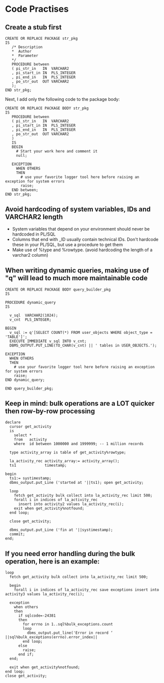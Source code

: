# Code Practises

## Create a stub first
```
CREATE OR REPLACE PACKAGE str_pkg
IS
   /* Description 
   *  Author
   *  Parameter
   */
   PROCEDURE between
   ( pi_str_in   IN  VARCHAR2
   , pi_start_in IN  PLS_INTEGER
   , pi_end_in   IN  PLS_INTEGER
   , po_str_out  OUT VARCHAR2
   );
END str_pkg;
```
Next, I add only the following code to the package body:
```
CREATE OR REPLACE PACKAGE BODY str_pkg
IS
   PROCEDURE between
   ( pi_str_in   IN  VARCHAR2
   , pi_start_in IN  PLS_INTEGER
   , pi_end_in   IN  PLS_INTEGER
   , po_str_out  OUT VARCHAR2
   )
   IS
   BEGIN
     # Start your work here and comment it
     null;
   
   EXCEPTION
     WHEN OTHERS
     THEN
       # use your favorite logger tool here before raising an exception for system errors
       raise;
   END between;
END str_pkg;
```

## Avoid hardcoding of system variables, IDs and VARCHAR2 length
- System variables that depend on your environment should never be hardcoded in PL/SQL
- Columns that end with _ID usually contain technical IDs. Don't hardcode these in your PL/SQL, but use a procedure to get them
- Make use of %type and %rowtype. (avoid hardcoding the length of a varchar2 column)

## When writing dynamic queries, making use of "q" will lead to much more maintainable code
```
CREATE OR REPLACE PACKAGE BODY query_builder_pkg
IS

PROCEDURE dynamic_query
IS

  v_sql  VARCHAR2(1024);
  v_cnt  PLS_INTEGER;

BEGIN
  v_sql := q'[SELECT COUNT(*) FROM user_objects WHERE object_type = 'TABLE']';
  EXECUTE IMMEDIATE v_sql INTO v_cnt;
  DBMS_OUTPUT.PUT_LINE(TO_CHAR(v_cnt) || ' tables in USER_OBJECTS.');

EXCEPTION
  WHEN OTHERS
  THEN
    # use your favorite logger tool here before raising an exception for system errors
    raise;
END dynamic_query;

END query_builder_pkg;
```

## Keep in mind: bulk operations are a LOT quicker then row-by-row processing
```
declare
  cursor get_activity
  is
    select *
    from   activity
    where  id between 1000000 and 1999999; -- 1 million records

  type activity_array is table of get_activity%rowtype;

  la_activity_rec activity_array:= activity_array();
  ts1             timestamp;

begin
  ts1:= systimestamp;
  dbms_output.put_Line ('started at '||ts1); open get_activity;
 
  loop
    fetch get_activity bulk collect into la_activity_rec limit 500;
    forall i in indices of la_activity_rec
      insert into activity2 values la_activity_rec(i);
    exit when get_activity%notfound;
  end loop;

  close get_activity;

  dbms_output.put_Line ('fin at '||systimestamp);
  commit;
end;
```

## If you need error handling during the bulk operation, here is an example:
```
loop
  fetch get_activity bulk collect into la_activity_rec limit 500;

  begin
    forall i in indices of la_activity_rec save exceptions insert into activity3 values la_activity_rec(i);

  exception
    when others
    then
      if sqlcode=-24381
      then
        for errno in 1..sql%bulk_exceptions.count
        loop
          dbms_output.put_line('Error in record ‘ ||sql%bulk_exceptions(errno).error_index||
        end loop;
      else
        raise;
      end if;
  end;

  exit when get_activity%notfound;
end loop;
close get_activity;
```
